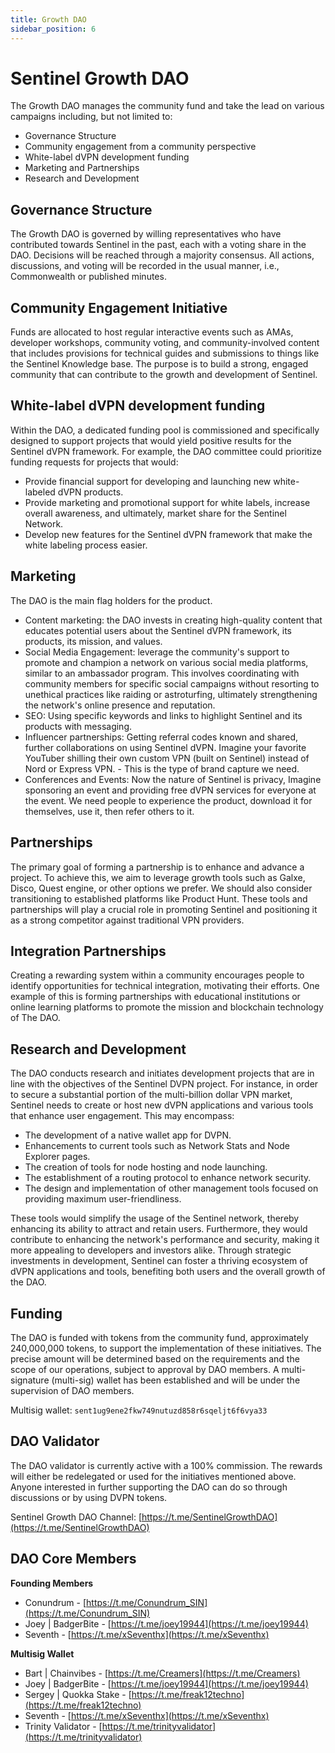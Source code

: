 ```yaml
---
title: Growth DAO
sidebar_position: 6
---
```


# Sentinel Growth DAO

The Growth DAO manages the community fund and take the lead on various campaigns including, but not limited to:
- Governance Structure 
- Community engagement from a community perspective 
- White-label dVPN development funding
- Marketing and Partnerships
- Research and Development


## Governance Structure

The Growth DAO is governed by willing representatives who have contributed towards Sentinel in the past, each with a voting share in the DAO. Decisions will be reached through a majority consensus. All actions, discussions, and voting will be recorded in the usual manner, i.e., Commonwealth or published minutes.


## Community Engagement Initiative

Funds are allocated to host regular interactive events such as AMAs, developer workshops, community voting, and community-involved content that includes provisions for technical guides and submissions to things like the Sentinel Knowledge base. 
The purpose is to build a strong, engaged community that can contribute to the growth and development of Sentinel.


## White-label dVPN development funding

Within the DAO, a dedicated funding pool is commissioned and specifically designed to support projects that would yield positive results for the Sentinel dVPN framework. For example, the DAO committee could prioritize funding requests for projects that would:
- Provide financial support for developing and launching new white-labeled dVPN products.
- Provide marketing and promotional support for white labels, increase overall awareness, and ultimately, market share for the Sentinel Network. 
- Develop new features for the Sentinel dVPN framework that make the white labeling process easier.


## Marketing 

The DAO is the main flag holders for the product.

- Content marketing: the DAO invests in creating high-quality content that educates potential users about the Sentinel dVPN framework, its products, its mission, and values. 
- Social Media Engagement: leverage the community's support to promote and champion a network on various social media platforms, similar to an ambassador program. This involves coordinating with community members for specific social campaigns without resorting to unethical practices like raiding or astroturfing, ultimately strengthening the network's online presence and reputation.
- SEO: Using specific keywords and links to highlight Sentinel and its products with messaging. 
- Influencer partnerships: Getting referral codes known and shared, further collaborations on using Sentinel dVPN. Imagine your favorite YouTuber shilling their own custom VPN (built on Sentinel) instead of Nord or Express VPN. - This is the type of brand capture we need. 
- Conferences and Events: Now the nature of Sentinel is privacy, Imagine sponsoring an event and providing free dVPN services for everyone at the event. We need people to experience the product, download it for themselves, use it, then refer others to it. 


## Partnerships

The primary goal of forming a partnership is to enhance and advance a project. To achieve this, we aim to leverage growth tools such as Galxe, Disco, Quest engine, or other options we prefer. We should also consider transitioning to established platforms like Product Hunt. These tools and partnerships will play a crucial role in promoting Sentinel and positioning it as a strong competitor against traditional VPN providers.


## Integration Partnerships

Creating a rewarding system within a community encourages people to identify opportunities for technical integration, motivating their efforts. One example of this is forming partnerships with educational institutions or online learning platforms to promote the mission and blockchain technology of The DAO.


## Research and Development

The DAO conducts research and initiates development projects that are in line with the objectives of the Sentinel DVPN project. For instance, in order to secure a substantial portion of the multi-billion dollar VPN market, Sentinel needs to create or host new dVPN applications and various tools that enhance user engagement. This may encompass:

- The development of a native wallet app for DVPN.
- Enhancements to current tools such as Network Stats and Node Explorer pages.
- The creation of tools for node hosting and node launching.
- The establishment of a routing protocol to enhance network security.
- The design and implementation of other management tools focused on providing maximum user-friendliness.


These tools would simplify the usage of the Sentinel network, thereby enhancing its ability to attract and retain users. Furthermore, they would contribute to enhancing the network's performance and security, making it more appealing to developers and investors alike. Through strategic investments in development, Sentinel can foster a thriving ecosystem of dVPN applications and tools, benefiting both users and the overall growth of the DAO.


## Funding

The DAO is funded with tokens from the community fund, approximately 240,000,000 tokens, to support the implementation of these initiatives. The precise amount will be determined based on the requirements and the scope of our operations, subject to approval by DAO members. A multi-signature (multi-sig) wallet has been established and will be under the supervision of DAO members.


Multisig wallet: `sent1ug9ene2fkw749nutuzd858r6sqeljt6f6vya33`


## DAO Validator

The DAO validator is currently active with a 100% commission. The rewards will either be redelegated or used for the initiatives mentioned above. Anyone interested in further supporting the DAO can do so through discussions or by using DVPN tokens.

Sentinel Growth DAO Channel: [https://t.me/SentinelGrowthDAO](https://t.me/SentinelGrowthDAO)


## DAO Core Members 

**Founding Members**
- Conundrum - [https://t.me/Conundrum_SIN](https://t.me/Conundrum_SIN)
- Joey | BadgerBite - [https://t.me/joey19944](https://t.me/joey19944)
- Seventh - [https://t.me/xSeventhx](https://t.me/xSeventhx)

**Multisig Wallet**
- Bart | Chainvibes - [https://t.me/Creamers](https://t.me/Creamers)
- Joey | BadgerBite - [https://t.me/joey19944](https://t.me/joey19944)
- Sergey | Quokka Stake - [https://t.me/freak12techno](https://t.me/freak12techno)
- Seventh - [https://t.me/xSeventhx](https://t.me/xSeventhx)
- Trinity Validator - [https://t.me/trinityvalidator](https://t.me/trinityvalidator)